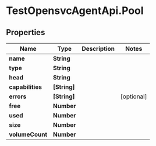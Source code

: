 # TestOpensvcAgentApi.Pool

## Properties

Name | Type | Description | Notes
------------ | ------------- | ------------- | -------------
**name** | **String** |  | 
**type** | **String** |  | 
**head** | **String** |  | 
**capabilities** | **[String]** |  | 
**errors** | **[String]** |  | [optional] 
**free** | **Number** |  | 
**used** | **Number** |  | 
**size** | **Number** |  | 
**volumeCount** | **Number** |  | 


